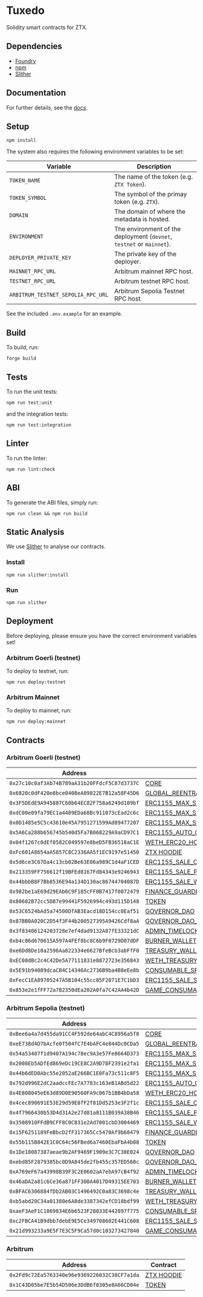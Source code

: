 # Tuxedo

Solidity smart contracts for ZTX.

## Dependencies

- [Foundry](https://github.com/foundry-rs/foundry)
- [npm](https://docs.npmjs.com/getting-started)
- [Slither](https://github.com/crytic/slither)

## Documentation

For further details, see the [docs](./doc/contracts).

## Setup

```console
npm install
```

The system also requires the following environment variables to be set:

| Variable               | Description                                                           |
|------------------------|-----------------------------------------------------------------------|
| `TOKEN_NAME`           | The name of the token (e.g. `ZTX Token`).                             |
| `TOKEN_SYMBOL`         | The symbol of the primay token (e.g. `ZTX`).                          |
| `DOMAIN`               | The domain of where the metadata is hosted.                           |
| `ENVIRONMENT`          | The environment of the deployment (`devnet`, `testnet` or `mainnet`). |
| `DEPLOYER_PRIVATE_KEY` | The private key of the deployer.                                      |
| `MAINNET_RPC_URL`      | Arbitrum mainnet RPC host.                                            |
| `TESTNET_RPC_URL`      | Arbitrum testnet RPC host.                                            |
| `ARBITRUM_TESTNET_SEPOLIA_RPC_URL` | Arbitrum Sepolia Testnet RPC host                         |

See the included `.env.example` for an example.

## Build

To build, run:

```console
forge build
```

## Tests

To run the unit tests:

```console
npm run test:unit
```

and the integration tests:

```console
npm run test:integration
```

## Linter

To run the linter:

```console
npm run lint:check
```

## ABI

To generate the ABI files, simply run:

```console
npm run clean && npm run build
```

## Static Analysis

We use [Slither](https://github.com/crytic/slither) to analyse our contracts.

### Install

```console
npm run slither:install
```

### Run

```console
npm run slither
```

## Deployment

Before deploying, please ensure you have the correct environment variables set!

### Arbitrum Goerli (testnet)

To deploy to testnet, run:

```console
npm run deploy:testnet
```

### Arbitrum Mainnet

To deploy to mainnet, run:

```console
npm run deploy:mainnet
```

## Contracts

### Arbitrum Goerli (testnet)

| Address                                      | Contract                                                                                                                                           |
|----------------------------------------------|----------------------------------------------------------------------------------------------------------------------------------------------------|
| `0x27c10c0af3Ab74B789aA31b20FFdcF5C87d3737C` | [CORE](./src/core/Core.sol)                                                                                                                        |
| `0x6820c0dF420e8bce0408eA09822E7B12a58F45D6` | [GLOBAL_REENTRANCY_LOCK](./src/core/GlobalReentrancyLock.sol)                                                                                      |
| `0x3F5DEdE9A945887C60b64EC82F758a6249d109bf` | [ERC1155_MAX_SUPPLY_MINTABLE_CONSUMABLES](./src/nfts/ERC1155MaxSupplyMintable.sol)                                                                 |
| `0xdC00e09fa79EC1a4489EDa68Bc911073cEad2c6c` | [ERC1155_MAX_SUPPLY_MINTABLE_PLACEABLES](./src/nfts/ERC1155MaxSupplyMintable.sol)                                                                  |
| `0x0D1485e5C5c43610e45A7951271599Ad89477207` | [ERC1155_MAX_SUPPLY_MINTABLE_WEARABLES](./src/nfts/ERC1155MaxSupplyMintable.sol)                                                                   |
| `0x5A6Ca288b656745b540d5Fa7B068229A9aCD97C1` | [ERC1155_AUTO_GRAPH_MINTER](./src/nfts/ERC1155AutoGraphMinter.sol)                                                                                 |
| `0x04f1267c0dEf0582C049597e8beD5FB36518aC1E` | [WETH_ERC20_HOLDING_DEPOSIT](./src/finance/ERC20HoldingDeposit.sol)                                                                                |
| `0xFc601A8654aA5857C8C2336AA5f1EC9197e51450` | [ZTX HOODIE](./src/nfts/ERC721ZepetoUA.sol)                                                                                                        |
| `0x5d6ce3C67Da4c13cb02Be63E06a989C1d4aF1CED` | [ERC1155_SALE_CONSUMABLES](./src/sale/ERC1155Sale.sol)                                                                                             |
| `0x213359FF756612f19BFEd8167Fd84343e9246943` | [ERC1155_SALE_PLACEABLES](./src/sale/ERC1155Sale.sol)                                                                                              |
| `0x44bbbB8F7Bb8536E94a134D130ac86744704087D` | [ERC1155_SALE_WEARABLES](./src/sale/ERC1155Sale.sol)                                                                                               |
| `0x982be1aE69d29EAb6C9F185cFF0B7417f0072479` | [FINANCE_GUARDIAN](./src/finance/FinanceGuardian.sol)                                                                                              |
| `0x80602B72cc5D87e99441F5926994c493d115D148` | [TOKEN](./src/token/Token.sol)                                                                                                                     |
| `0x53C6524bAd5a74500DfAB3Eacd18D154cc0Eaf51` | [GOVERNOR_DAO](./src/governance/GovernorDAO.sol)                                                                                                   |
| `0x87BB0A020C2D54f3F44b200527395A9426Cdf8aA` | [GOVERNOR_DAO_TIMELOCK_CONTROLLER](https://github.com/OpenZeppelin/openzeppelin-contracts/blob/master/contracts/governance/TimelockController.sol) |
| `0x3f83406124203728e7ef4dad9132A87fE33321dC` | [ADMIN_TIMELOCK_CONTROLLER](https://github.com/OpenZeppelin/openzeppelin-contracts/blob/master/contracts/governance/TimelockController.sol)        |
| `0xb4c86d670615A597A4FEf8bc8C6b9F0729D07dDF` | [BURNER_WALLET](./src/finance/ERC20HoldingDeposit.sol)                                                                                             |
| `0xe6Dd8De10a2596Aa822334e6627BfeBcb3abFfF0` | [TREASURY_WALLET](./src/finance/ERC20HoldingDeposit.sol)                                                                                           |
| `0xEC08dBc2c4C42De5A77111831e8872723e356843` | [WETH_TREASURY_WALLET](./src/finance/ERC20HoldingDeposit.sol)                                                                                      |
| `0x5E91b94089dcaCB4C14346Ac2736B9ba4B8eEe8b` | [CONSUMABLE_SPLITTER](./src/finance/ERC20Splitter.sol)                                                                                             |
| `0xFecC1EA89705247A5B104c55cc85F2071E7C1bD3` | [ERC1155_SALE_SPLITTER](./src/finance/ERC20Splitter.sol)                                                                                           |
| `0x853e2e1fFF72a7B2350dEa202A0fa7C42AA4b42D` | [GAME_CONSUMABLE](./src/game/GameConsumer.sol)                                                                                                     |

### Arbitrum Sepolia (testnet)

| Address                                      | Contract                                                                                                                                           |
|----------------------------------------------|----------------------------------------------------------------------------------------------------------------------------------------------------|
| `0xBee6a4a7d455da91CC4F592de64abC4C8956a5f8` | [CORE](./src/core/Core.sol)                                                                                                                        |
| `0xeE738d4D7bAcfe0f504fC7E4bAFC4e844Dc0CDa5` | [GLOBAL_REENTRANCY_LOCK](./src/utils/GlobalReentrancyLock.sol)                                                                                     |
| `0x54a53407f1d9407A194c78ec9A3e57Fe8664D373` | [ERC1155_MAX_SUPPLY_MINTABLE_CONSUMABLES](./src/nfts/ERC1155MaxSupplyMintable.sol)                                                                 |
| `0x2008Eb5ADfEd869eDc19CE8C2A9D78F2391e2fa1` | [ERC1155_MAX_SUPPLY_MINTABLE_PLACEABLES](./src/nfts/ERC1155MaxSupplyMintable.sol)                                                                  |
| `0x44b6dED0Abc55e2052aE266BC1E0Fa73c511c8F5` | [ERC1155_MAX_SUPPLY_MINTABLE_WEARABLES](./src/nfts/ERC1155MaxSupplyMintable.sol)                                                                   |
| `0x792d996E2dC2aadccFEc7A7783c163eB1ABd5d22` | [ERC1155_AUTO_GRAPH_MINTER](./src/nfts/ERC1155AutoGraphMinter.sol)                                                                                 |
| `0x4E808045eE63d89D0E90560FA9c067b1BB4bDa58` | [WETH_ERC20_HOLDING_DEPOSIT](./src/finance/ERC20HoldingDeposit.sol)                                                                                |
| `0x4cec890691E53E29d59E8fF2f81Dd5253e3F2f1c` | [ERC1155_SALE_CONSUMABLES](./src/sale/ERC1155Sale.sol)                                                                                             |
| `0x4f7966430b53D4d31A2e27d81a8111B039A38B46` | [ERC1155_SALE_PLACEABLES](./src/sale/ERC1155Sale.sol)                                                                                              |
| `0x3508910FFdB9CFF8C0C831e2Ad7001cbD3004469` | [ERC1155_SALE_WEARABLES](./src/sale/ERC1155Sale.sol)                                                                                               |
| `0x15F6251189FeBbcD2fF317365Cc5470Af9b60479` | [FINANCE_GUARDIAN](./src/finance/FinanceGuardian.sol)                                                                                              |
| `0x55b115B842E1C0C64c56FBed6a7460EbaFbA4b08` | [TOKEN](./src/token/Token.sol)                                                                                                                     |
| `0x1De18087387aeae9b2AF9469F1909e3C7C30E024` | [GOVERNOR_DAO](./src/governance/GovernorDAO.sol)                                                                                                   |
| `0xebd85F2879385bc0D9A845de2fb455c357ED560c` | [GOVERNOR_DAO_TIMELOCK_CONTROLLER](https://github.com/OpenZeppelin/openzeppelin-contracts/blob/master/contracts/governance/TimelockController.sol) |
| `0xA769eF67a43998B39F3C2E0602aA7ebA97cB4f92` | [ADMIN_TIMELOCK_CONTROLLER](https://github.com/OpenZeppelin/openzeppelin-contracts/blob/master/contracts/governance/TimelockController.sol)        |
| `0x46aDA2a81c6Ce36a871FF300A4017D49315EE703` | [BURNER_WALLET](./src/finance/ERC20HoldingDeposit.sol)                                                                                             |
| `0xBFAC6306884fDb2AB03C1496492C0a83C3698c4e` | [TREASURY_WALLET](./src/finance/ERC20HoldingDeposit.sol)                                                                                           |
| `0xb5abd20C34a01380e6A8de3387342efCD10bdf99` | [WETH_TREASURY_WALLET](./src/finance/ERC20HoldingDeposit.sol)                                                                                      |
| `0xaeF3AeF1C1869834E6b6523F28033E442897f775` | [CONSUMABLE_SPLITTER](./src/finance/ERC20Splitter.sol)                                                                                             |
| `0xc2FBCA41B9dbb7debE9E5Ce349708602E441C608` | [ERC1155_SALE_SPLITTER](./src/finance/ERC20Splitter.sol)                                                                                           |
| `0x21d993233a9E5F7E3C5F9Ca57d0c103273427840` | [GAME_CONSUMABLE](./src/game/GameConsumer.sol)                                                                                                     |

### Arbitrum

| Address                                      | Contract                                    |
|----------------------------------------------|---------------------------------------------|
| `0x2Fd9c72Ea5763340e96e9369226032C38CF7a1da` | [ZTX HOODIE](./src/nfts/ERC721ZepetoUA.sol) |
| `0x1C43D05be7E5b54D506e3DdB6f0305e8A66CD04e` | [TOKEN](./src/token/Token.sol)              |
